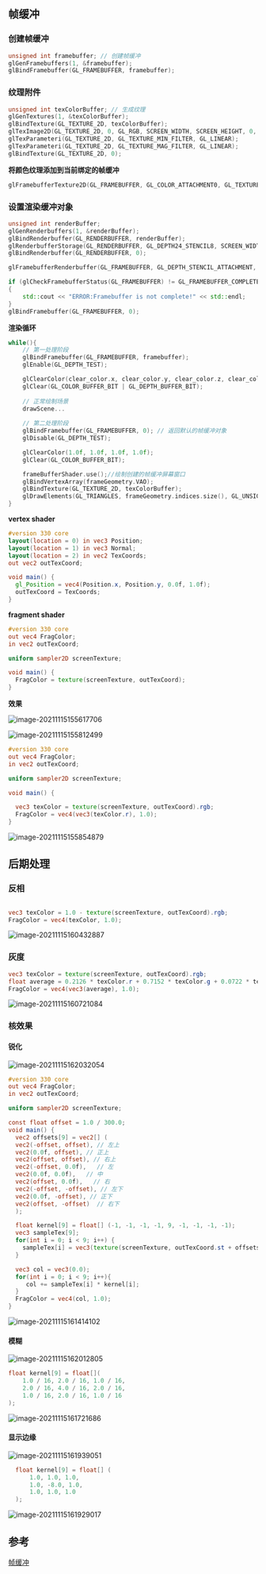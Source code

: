 ## 帧缓冲

### 创建帧缓冲

```c++
unsigned int framebuffer; // 创建帧缓冲
glGenFramebuffers(1, &framebuffer);
glBindFramebuffer(GL_FRAMEBUFFER, framebuffer);
```

### 纹理附件

```c++
unsigned int texColorBuffer; // 生成纹理
glGenTextures(1, &texColorBuffer);
glBindTexture(GL_TEXTURE_2D, texColorBuffer);
glTexImage2D(GL_TEXTURE_2D, 0, GL_RGB, SCREEN_WIDTH, SCREEN_HEIGHT, 0, GL_RGB, GL_UNSIGNED_BYTE, NULL);
glTexParameteri(GL_TEXTURE_2D, GL_TEXTURE_MIN_FILTER, GL_LINEAR);
glTexParameteri(GL_TEXTURE_2D, GL_TEXTURE_MAG_FILTER, GL_LINEAR);
glBindTexture(GL_TEXTURE_2D, 0);
```

**将颜色纹理添加到当前绑定的帧缓冲**

```c++
glFramebufferTexture2D(GL_FRAMEBUFFER, GL_COLOR_ATTACHMENT0, GL_TEXTURE_2D, texColorBuffer, 0);
```

### 设置渲染缓冲对象

```c++
unsigned int renderBuffer;
glGenRenderbuffers(1, &renderBuffer);
glBindRenderbuffer(GL_RENDERBUFFER, renderBuffer);
glRenderbufferStorage(GL_RENDERBUFFER, GL_DEPTH24_STENCIL8, SCREEN_WIDTH, SCREEN_HEIGHT);
glBindRenderbuffer(GL_RENDERBUFFER, 0);

glFramebufferRenderbuffer(GL_FRAMEBUFFER, GL_DEPTH_STENCIL_ATTACHMENT, GL_RENDERBUFFER, renderBuffer); // 将渲染缓冲对象附加到帧缓冲的深度和模板附件上

if (glCheckFramebufferStatus(GL_FRAMEBUFFER) != GL_FRAMEBUFFER_COMPLETE)
{
    std::cout << "ERROR:Framebuffer is not complete!" << std::endl;
}
glBindFramebuffer(GL_FRAMEBUFFER, 0);
```

**渲染循环**

```c++
while(){
    // 第一处理阶段
    glBindFramebuffer(GL_FRAMEBUFFER, framebuffer);
    glEnable(GL_DEPTH_TEST);

    glClearColor(clear_color.x, clear_color.y, clear_color.z, clear_color.w);
    glClear(GL_COLOR_BUFFER_BIT | GL_DEPTH_BUFFER_BIT);
    
    // 正常绘制场景
    drawScene...
    
    // 第二处理阶段
    glBindFramebuffer(GL_FRAMEBUFFER, 0); // 返回默认的帧缓冲对象
    glDisable(GL_DEPTH_TEST);

    glClearColor(1.0f, 1.0f, 1.0f, 1.0f);
    glClear(GL_COLOR_BUFFER_BIT);

    frameBufferShader.use();//绘制创建的帧缓冲屏幕窗口
    glBindVertexArray(frameGeometry.VAO);
    glBindTexture(GL_TEXTURE_2D, texColorBuffer);
    glDrawElements(GL_TRIANGLES, frameGeometry.indices.size(), GL_UNSIGNED_INT, 0);
}
```

**vertex shader**

```glsl
#version 330 core
layout(location = 0) in vec3 Position;
layout(location = 1) in vec3 Normal;
layout(location = 2) in vec2 TexCoords;
out vec2 outTexCoord;

void main() {
  gl_Position = vec4(Position.x, Position.y, 0.0f, 1.0f);
  outTexCoord = TexCoords;
}
```

**fragment shader**

```glsl
#version 330 core
out vec4 FragColor;
in vec2 outTexCoord;

uniform sampler2D screenTexture;

void main() {
  FragColor = texture(screenTexture, outTexCoord);
}
```

**效果**

![image-20211115155617706](images/image-20211115155617706.png)

![image-20211115155812499](images/image-20211115155812499.png)

```glsl
#version 330 core
out vec4 FragColor;
in vec2 outTexCoord;

uniform sampler2D screenTexture;

void main() {

  vec3 texColor = texture(screenTexture, outTexCoord).rgb;
  FragColor = vec4(vec3(texColor.r), 1.0);
}
```

![image-20211115155854879](images/image-20211115155854879.png)

## 后期处理

### 反相

```glsl

vec3 texColor = 1.0 - texture(screenTexture, outTexCoord).rgb;
FragColor = vec4(texColor, 1.0);
```

![image-20211115160432887](images/image-20211115160432887.png)

### 灰度

```glsl
vec3 texColor = texture(screenTexture, outTexCoord).rgb;
float average = 0.2126 * texColor.r + 0.7152 * texColor.g + 0.0722 * texColor.b;
FragColor = vec4(vec3(average), 1.0);
```

![image-20211115160721084](images/image-20211115160721084.png)

### 核效果

#### 锐化

![image-20211115162032054](images/image-20211115162032054.png)

```glsl
#version 330 core
out vec4 FragColor;
in vec2 outTexCoord;

uniform sampler2D screenTexture;

const float offset = 1.0 / 300.0;
void main() {
  vec2 offsets[9] = vec2[] (
  vec2(-offset, offset), // 左上
  vec2(0.0f, offset), // 正上
  vec2(offset, offset), // 右上
  vec2(-offset, 0.0f),   // 左
  vec2(0.0f, 0.0f),   // 中
  vec2(offset, 0.0f),   // 右
  vec2(-offset, -offset), // 左下
  vec2(0.0f, -offset), // 正下
  vec2(offset, -offset)  // 右下
  );

  float kernel[9] = float[] (-1, -1, -1, -1, 9, -1, -1, -1, -1);
  vec3 sampleTex[9];
  for(int i = 0; i < 9; i++) {
    sampleTex[i] = vec3(texture(screenTexture, outTexCoord.st + offsets[i]));
  }

  vec3 col = vec3(0.0);
  for(int i = 0; i < 9; i++){
     col += sampleTex[i] * kernel[i];
  }
  FragColor = vec4(col, 1.0);
}
```

![image-20211115161414102](images/image-20211115161414102.png)

#### 模糊

![image-20211115162012805](images/image-20211115162012805.png)

```glsl
float kernel[9] = float[](
    1.0 / 16, 2.0 / 16, 1.0 / 16,
    2.0 / 16, 4.0 / 16, 2.0 / 16,
    1.0 / 16, 2.0 / 16, 1.0 / 16  
);
```

![image-20211115161721686](images/image-20211115161721686.png)

#### 显示边缘

![image-20211115161939051](images/image-20211115161939051.png)

```glsl
  float kernel[9] = float[] (
      1.0, 1.0, 1.0, 
      1.0, -8.0, 1.0, 
      1.0, 1.0, 1.0
  );
```

![image-20211115161929017](images/image-20211115161929017.png)

## 参考

[帧缓冲](https://learnopengl-cn.github.io/04%20Advanced%20OpenGL/05%20Framebuffers/#_9)
